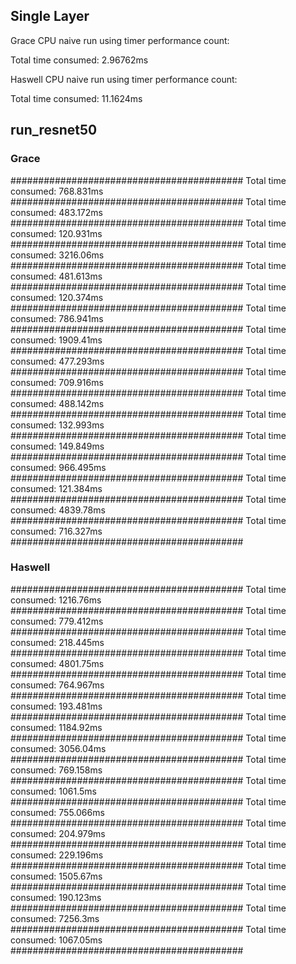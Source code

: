 ## Single Layer

Grace CPU naive run using timer performance count:

Total time consumed: 2.96762ms

Haswell CPU naive run using timer performance count:

Total time consumed: 11.1624ms


## run_resnet50

### Grace


##########################################
Total time consumed: 768.831ms
##########################################
Total time consumed: 483.172ms
##########################################
Total time consumed: 120.931ms
##########################################
Total time consumed: 3216.06ms
##########################################
Total time consumed: 481.613ms
##########################################
Total time consumed: 120.374ms
##########################################
Total time consumed: 786.941ms
##########################################
Total time consumed: 1909.41ms
##########################################
Total time consumed: 477.293ms
##########################################
Total time consumed: 709.916ms
##########################################
Total time consumed: 488.142ms
##########################################
Total time consumed: 132.993ms
##########################################
Total time consumed: 149.849ms
##########################################
Total time consumed: 966.495ms
##########################################
Total time consumed: 121.384ms
##########################################
Total time consumed: 4839.78ms
##########################################
Total time consumed: 716.327ms
##########################################

### Haswell

##########################################
Total time consumed: 1216.76ms
##########################################
Total time consumed: 779.412ms
##########################################
Total time consumed: 218.445ms
##########################################
Total time consumed: 4801.75ms
##########################################
Total time consumed: 764.967ms
##########################################
Total time consumed: 193.481ms
##########################################
Total time consumed: 1184.92ms
##########################################
Total time consumed: 3056.04ms
##########################################
Total time consumed: 769.158ms
##########################################
Total time consumed: 1061.5ms
##########################################
Total time consumed: 755.066ms
##########################################
Total time consumed: 204.979ms
##########################################
Total time consumed: 229.196ms
##########################################
Total time consumed: 1505.67ms
##########################################
Total time consumed: 190.123ms
##########################################
Total time consumed: 7256.3ms
##########################################
Total time consumed: 1067.05ms
##########################################
